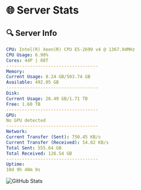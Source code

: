 # 🌐 Server Stats
## 🔍 Server Info
```yaml
CPU: Intel(R) Xeon(R) CPU E5-2699 v4 @ 1367.94MHz
CPU Usage: 6.90%
Cores: 44P | 88T
-----------------------------------
Memory:
Current Usage: 8.24 GB/503.74 GB
Available: 492.05 GB
-----------------------------------
Disk:
Current Usage: 26.49 GB/1.71 TB
Free: 1.60 TB
-----------------------------------
GPU:
No GPU detected
-----------------------------------
Network:
Current Transfer (Sent): 750.45 KB/s
Current Transfer (Received): 54.82 KB/s
Total Sent: 555.64 GB
Total Received: 126.54 GB
-----------------------------------
Uptime:
10d 9h 40m 9s
```
![GitHub Stats](https://img.shields.io/badge/Updated-2025-04-30_02:48:57-blue)